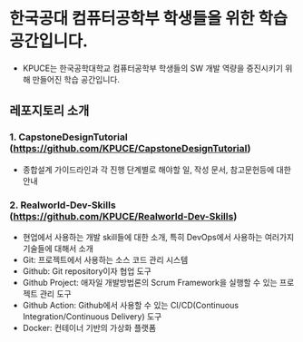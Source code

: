 # 한국공대 컴퓨터공학부 학생들을 위한 학습 공간입니다.
   * KPUCE는 한국공학대학교 컴퓨터공학부 학생들의 SW 개발 역량을 증진시키기 위해 만들어진 학습 공간입니다.
     

## 레포지토리 소개

### 1. CapstoneDesignTutorial (https://github.com/KPUCE/CapstoneDesignTutorial)
  * 종합설계 가이드라인과 각 진행 단계별로 해야할 일, 작성 문서, 참고문헌등에 대한 안내

### 2. Realworld-Dev-Skills (https://github.com/KPUCE/Realworld-Dev-Skills)
  * 현업에서 사용하는 개발 skill들에 대한 소개, 특히 DevOps에서 사용하는 여러가지 기술들에 대해서 소개
  * Git: 프로젝트에서 사용하는 소스 코드 관리 시스템
  * Github: Git repository이자 협업 도구
  * Github Project: 애자일 개발방법론의 Scrum Framework을 실행할 수 있는 프로젝트 관리 도구
  * Github Action: Github에서 사용할 수 있는 CI/CD(Continuous Integration/Continuous Delivery) 도구
  * Docker: 컨테이너 기반의 가상화 플랫폼
